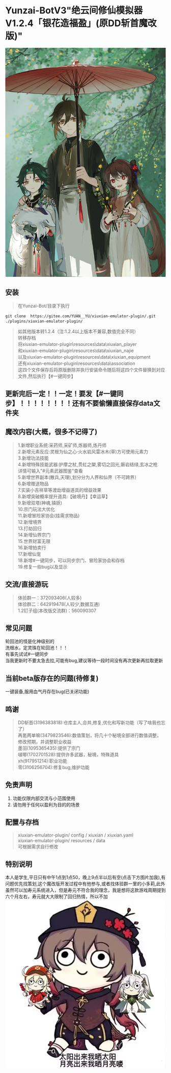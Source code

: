 # Yunzai-BotV3"绝云间修仙模拟器V1.2.4「银花造福盈」(原DD斩首魔改版)"             
[![懒得输入](pic/photo.jpg)](https://zh.moegirl.org.cn/钟离)
## 安装      

> 在Yunzai-Bot/目录下执行  
```
git clone  https://gitee.com/YUAN__YU/xiuxian-emulator-plugin/.git ./plugins/xiuxian-emulator-plugin/

```
> 如其他版本转1.2.4（注:1.2.4以上版本不兼容,数值完全不同）             
> 转移存档             
将xiuxian-emulator-plugin\resources\data\xiuxian_player             
和xiuxian-emulator-plugin\resources\data\xiuxian_najie                 
以及xiuxian-emulator-plugin\resources\data\xiuxian_equipment             
还有xiuxian-emulator-plugin\resources\data\association             
这四个文件保存后将原版删除并执行安装命令随后将这四个文件替换到对应文件,然后执行【#一键同步】             
## 更新完后一定！！一定！要发【#一键同步】！！！！！！！！还有不要偷懒直接保存data文件夹
## 魔改内容(大概，很多不记得了)
> 1.新增职业系统:采药师,采矿师,炼器师,炼丹师     
> 2.新增元素反应:灵根为仙之心·火水岩风雷冰木(草)方可使用元素力     
> 3.新增功法技能     
> 4.新增特殊技能武器:护摩之杖,贯虹之槊,雾切之回光,磐岩结绿,玄冰之枪     
详情可输入"#元素武器图鉴"查看     
> 5.新增世界副本(散兵,天理),划分分为人界和仙界（不可跨界）     
> 6.新增赠送物品     
> 7.实装小吉祥草等渡劫增益道具的增益效果     
> 8.新增突破概率提升道具:【破境丹】【幸运草】     
> 9.新增双塔(神魂,镇妖)     
> 10.宗门玩法大优化     
> 11.新增冒险家协会(挂需求物品)     
> 12.新增境界     
> 13.打劫回归     
> 14.新增仙界宗门     
> 15.世界财富无限     
> 16.新增拍卖行    
> 17.新增仙宠    
> 18.新增#一键同步，可以同步宗门、冒险家协会和存档    
> 19.修复一些bug以及显示
     


## 交流/直接游玩      
> 体验群一：372093406(人较多)     
> 体验群二：642919478(人较少,数据互通)     
> 1.2钉子组(本改版交流群)：560090307  

## 常见问题     
轮回池的怪是化神级别的     
洗根水，定灵珠在轮回池！！！     
有事先试试#一键同步     
当我更新时不要太急去拉,可能有bug,建议等待一段时间没有再次更新再拉取更新     
## 当前beta版存在的问题(待修复)
一键装备,服用血气丹存在bug(已关闭功能)     

 
## 鸣谢
> DD斩首(3196383818):仓库主人,合并,修复,优化和写新功能（写了啥我也忘了）     
> 再氪两单嘛(3479823546):数值策划，将几十个秘境全部进行数值调整，修改预期，并调整职业收益     
> 墨羽(1095365435):提供了宗门     
> 啵唧(1702701528):提供许多武器，秘境，特殊道具     
> xh(917951214):职业功能   
> 零(3106256704):修复bug,维护功能   

## 免责声明       
1. 功能仅限内部交流与小范围使用       
2. 请勿用于任何以盈利为目的的场景       

## 配置与存档   
>xiuxian-emulator-plugin/ config / xiuxian / xiuxian.yaml       
>xiuxian-emulator-plugin/ resources / data          
>可根据需求自行修改     

## 特别说明
本人是学生,平日只有中午1点到1点50，晚上9点半以后有空(点击下方图片加我),有问题优先找策划,这个魔改版开发过程中有他参与,或者找体验群一里的小多莉,此外虽然可以加寿元系统进入，但是寿元不符合我的理念，我是想将这款游戏周期提到六个月左右，寿元就大大限制了回归热情，所以不加 
[![懒得输入](pic/photo2.jpg)](http://wpa.qq.com/msgrd?v=3&uin=3196383818&site=qq&menu=yes)
      